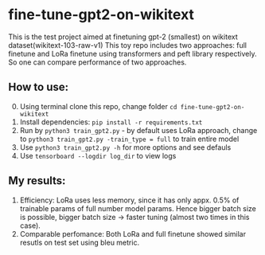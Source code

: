 # fine-tune-gpt2-on-wikitext
This is the test project aimed at finetuning gpt-2 (smallest) on wikitext dataset(wikitext-103-raw-v1)
This toy repo includes two approaches: full finetune and LoRa finetune using transformers and peft library respectively. 
So one can compare performance of two approaches. 
## How to use:
0. Using terminal clone this repo, change folder `cd fine-tune-gpt2-on-wikitext`
1. Install dependencies: `pip install -r requirements.txt`
2. Run by `python3 train_gpt2.py`  - by default uses LoRa approach, change to  `python3 train_gpt2.py -train_type = full` to train entire model
3. Use `python3 train_gpt2.py -h` for more options and see defauls
4. Use `tensorboard --logdir log_dir` to view logs
## My results:
1. Efficiency: LoRa uses less memory, since it has only appx. 0.5%  of trainable params of full number model params.  Hence bigger batch size is possible, bigger batch size -> faster tuning (almost two times in this case).
2. Comparable perfomance: Both LoRa and full finetune showed similar resutls on test set using bleu metric. 
      
